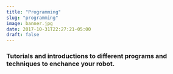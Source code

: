 ```yaml
---
title: "Programming"
slug: "programming"
image: banner.jpg
date: 2017-10-31T22:27:21-05:00
draft: false
---
```


### Tutorials and introductions to different programs and techniques to enchance your robot.